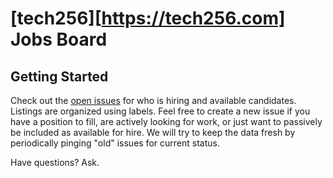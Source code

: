 # [tech256][https://tech256.com] Jobs Board

## Getting Started

Check out the [open issues](https://github.com/tech256/jobs/issues) for who is hiring and available candidates.
Listings are organized using labels.
Feel free to create a new issue if you have a position to fill, are actively looking for work, or just want to passively be included as available for hire.
We will try to keep the data fresh by periodically pinging "old" issues for current status.

Have questions? Ask.
